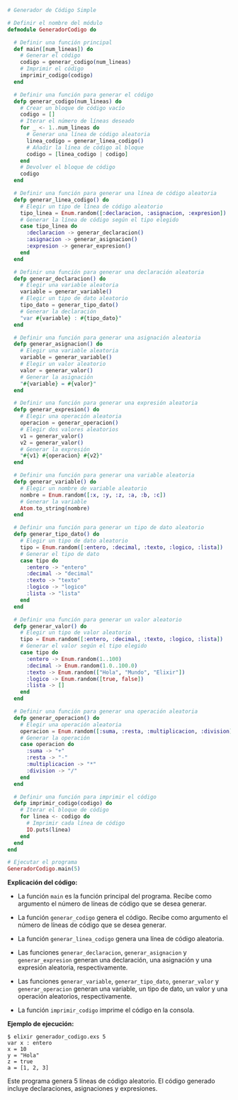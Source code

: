 ```elixir
# Generador de Código Simple

# Definir el nombre del módulo
defmodule GeneradorCodigo do

  # Definir una función principal
  def main([num_lineas]) do
    # Generar el código
    codigo = generar_codigo(num_lineas)
    # Imprimir el código
    imprimir_codigo(codigo)
  end

  # Definir una función para generar el código
  defp generar_codigo(num_lineas) do
    # Crear un bloque de código vacío
    codigo = []
    # Iterar el número de líneas deseado
    for _ <- 1..num_lineas do
      # Generar una línea de código aleatoria
      linea_codigo = generar_linea_codigo()
      # Añadir la línea de código al bloque
      codigo = [linea_codigo | codigo]
    end
    # Devolver el bloque de código
    codigo
  end

  # Definir una función para generar una línea de código aleatoria
  defp generar_linea_codigo() do
    # Elegir un tipo de línea de código aleatorio
    tipo_linea = Enum.random([:declaracion, :asignacion, :expresion])
    # Generar la línea de código según el tipo elegido
    case tipo_linea do
      :declaracion -> generar_declaracion()
      :asignacion -> generar_asignacion()
      :expresion -> generar_expresion()
    end
  end

  # Definir una función para generar una declaración aleatoria
  defp generar_declaracion() do
    # Elegir una variable aleatoria
    variable = generar_variable()
    # Elegir un tipo de dato aleatorio
    tipo_dato = generar_tipo_dato()
    # Generar la declaración
    "var #{variable} : #{tipo_dato}"
  end

  # Definir una función para generar una asignación aleatoria
  defp generar_asignacion() do
    # Elegir una variable aleatoria
    variable = generar_variable()
    # Elegir un valor aleatorio
    valor = generar_valor()
    # Generar la asignación
    "#{variable} = #{valor}"
  end

  # Definir una función para generar una expresión aleatoria
  defp generar_expresion() do
    # Elegir una operación aleatoria
    operacion = generar_operacion()
    # Elegir dos valores aleatorios
    v1 = generar_valor()
    v2 = generar_valor()
    # Generar la expresión
    "#{v1} #{operacion} #{v2}"
  end

  # Definir una función para generar una variable aleatoria
  defp generar_variable() do
    # Elegir un nombre de variable aleatorio
    nombre = Enum.random([:x, :y, :z, :a, :b, :c])
    # Generar la variable
    Atom.to_string(nombre)
  end

  # Definir una función para generar un tipo de dato aleatorio
  defp generar_tipo_dato() do
    # Elegir un tipo de dato aleatorio
    tipo = Enum.random([:entero, :decimal, :texto, :logico, :lista])
    # Generar el tipo de dato
    case tipo do
      :entero -> "entero"
      :decimal -> "decimal"
      :texto -> "texto"
      :logico -> "logico"
      :lista -> "lista"
    end
  end

  # Definir una función para generar un valor aleatorio
  defp generar_valor() do
    # Elegir un tipo de valor aleatorio
    tipo = Enum.random([:entero, :decimal, :texto, :logico, :lista])
    # Generar el valor según el tipo elegido
    case tipo do
      :entero -> Enum.random(1..100)
      :decimal -> Enum.random(1.0..100.0)
      :texto -> Enum.random(["Hola", "Mundo", "Elixir"])
      :logico -> Enum.random([true, false])
      :lista -> []
    end
  end

  # Definir una función para generar una operación aleatoria
  defp generar_operacion() do
    # Elegir una operación aleatoria
    operacion = Enum.random([:suma, :resta, :multiplicacion, :division])
    # Generar la operación
    case operacion do
      :suma -> "+"
      :resta -> "-"
      :multiplicacion -> "*"
      :division -> "/"
    end
  end

  # Definir una función para imprimir el código
  defp imprimir_codigo(codigo) do
    # Iterar el bloque de código
    for linea <- codigo do
      # Imprimir cada línea de código
      IO.puts(linea)
    end
  end
end

# Ejecutar el programa
GeneradorCodigo.main(5)
```

**Explicación del código:**

* La función `main` es la función principal del programa. Recibe como argumento el número de líneas de código que se desea generar.

* La función `generar_codigo` genera el código. Recibe como argumento el número de líneas de código que se desea generar.

* La función `generar_linea_codigo` genera una línea de código aleatoria.

* Las funciones `generar_declaracion`, `generar_asignacion` y `generar_expresion` generan una declaración, una asignación y una expresión aleatoria, respectivamente.

* Las funciones `generar_variable`, `generar_tipo_dato`, `generar_valor` y `generar_operacion` generan una variable, un tipo de dato, un valor y una operación aleatorios, respectivamente.

* La función `imprimir_codigo` imprime el código en la consola.

**Ejemplo de ejecución:**

```
$ elixir generador_codigo.exs 5
var x : entero
x = 10
y = "Hola"
z = true
a = [1, 2, 3]
```

Este programa genera 5 líneas de código aleatorio. El código generado incluye declaraciones, asignaciones y expresiones.